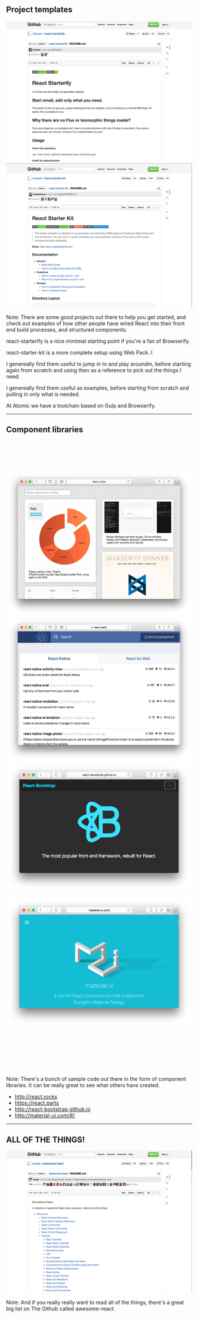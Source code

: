 ## Project templates
![react-starterify](../../images/react-starterify.png)<!-- .element: width="450" style="float: left;"-->
![react-starter-kit.png](../../images/react-starter-kit.png)<!-- .element: width="450" style="float: right;"-->

Note:
There are some good projects out there to help you get started, and check out examples of how other people have wired React into their front end build processes, and structured components.

react-starterify is a nice mimimal starting point if you're a fan of Browserify.

react-starter-kit is a more complete setup using Web Pack. I 

I genereally find them useful to jump in to and play aroundm, before starting again from scratch and using then as a reference to pick out the things I need.

 I genereally find them useful as examples, before starting from scratch and pulling in only what is needed.

At Atomic we have a toolchain based on Gulp and Browserify.


---

## Component libraries
<br /><br /><br /><br />

![react.rocks](../../images/react.rocks.png)<!-- .element: style="position: absolute; top: 100px; left: 100px; width: 400px; border: 0; box-shadow: none;"-->
![react.rocks](../../images/react.parts.png)<!-- .element: style="position: absolute; top: 100px; left: 500px; width: 400px; border: 0; box-shadow: none;"-->
![react.rocks](../../images/react-bootstrap.png)<!-- .element: style="position: absolute; top: 400px; left: 100px; width: 400px; border: 0; box-shadow: none;"-->

![react.rocks](../../images/material-ui.png)<!-- .element: style="position: absolute; top: 400px; left: 500px; width: 400px; border: 0; box-shadow: none;"-->

<br /><br /><br /><br /><br /><br />

Note:
There's a bunch of sample code out there in the form of component libraries. It can be really great to see what others have created.

- http://react.rocks
- https://react.parts
- http://react-bootstrap.github.io
- http://material-ui.com/#/


---


## ALL OF THE THINGS!
![awesome-react](../../images/awesome-react.png)<!-- .element: width="700"-->

Note:
And if you really really want to read all of the things, there's a great big list on The Github called awesome-react.
